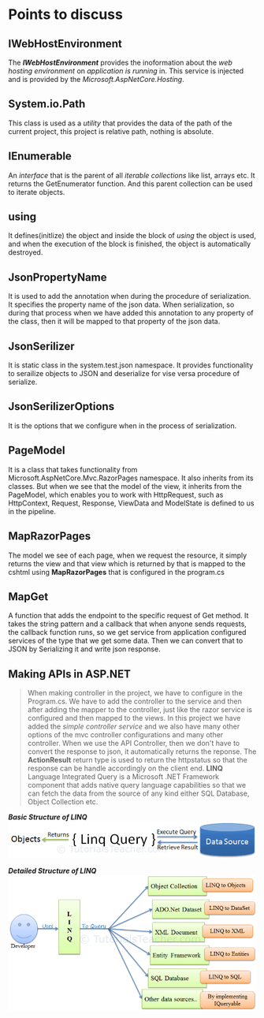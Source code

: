 # Points to discuss

## IWebHostEnvironment
The ***IWebHostEnvironment*** provides the inoformation about the *web hosting environment* on *application is running* in. This service is injected and is provided by the *Microsoft.AspNetCore.Hosting*.

## System.io.Path
This class is used as a *utility* that provides the data of the path of the current project, this project is relative path, nothing is absolute.

## IEnumerable
An *interface* that is the parent of all *iterable collections* like list, arrays etc. It returns the GetEnumerator function. And this parent collection can be used to iterate objects.

## using
It defines(initlize) the object and inside the block of *using* the object is used, and when the execution of the block is finished, the object is automatically destroyed.

## JsonPropertyName
It is used to add the annotation when during the procedure of serialization. It specifies the property name of the json data. When serialization, so during that process when we have added this annotation to any property of the class, then it will be mapped to that property of the json data.

## JsonSerilizer
It is static class in the system.test.json namespace. It provides functionality to serailize objects to JSON and deserialize for vise versa procedure of serialize.

## JsonSerilizerOptions
It is the options that we configure when in the process of serialization.

## PageModel
It is a class that takes functionality from Microsoft.AspNetCore.Mvc.RazorPages namespace. It also inherits from its classes. But when we see that the model of the view, it inherits from the PageModel, which enables you to work with HttpRequest, such as HttpContext, Request, Response, ViewData and ModelState is defined to us in the pipeline.
 
## MapRazorPages
The model we see of each page, when we request the resource, it simply returns the view and that view which is returned by that is mapped to the cshtml using **MapRazorPages** that is configured in the program.cs

## MapGet
A function that adds the endpoint to the specific request of Get method. It takes the string pattern and a callback that when anyone sends requests, the callback function runs, so we get service from application configured services of the <TValue> type that we get some data. Then we can convert that to JSON by Serializing it and write json response.

## Making APIs in ASP.NET
> When making controller in the project, we have to configure in the Program.cs. We have to add the controller to the service and then after adding the mapper to the controller, just like the razor service is configured and then mapped to the views.
In this project we have added the *simple controller service* and we also have many other options of the mvc controller configurations and many other controller. When we use the API Controller, then we don't have to convert the response to json, it automatically returns the reponse.
The **ActionResult** return type is used to return the httpstatus so that the response can be handle accordingly on the client end.
**LINQ** Language Integrated Query is a Microsoft .NET Framework component that adds native query language capabilities so that we can fetch the data from the source of any kind either SQL Database, Object Collection etc.

***Basic Structure of LINQ***
![Basic LINQ Image](basic.png)

***Detailed Structure of LINQ***
![Structure LINQ Image](detailedPic.png)

